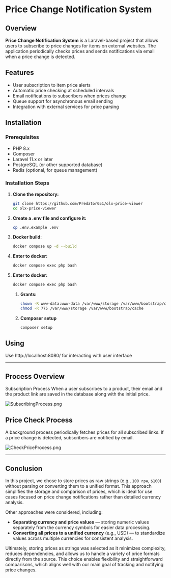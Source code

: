 # Price Change Notification System

## Overview

**Price Change Notification System** is a Laravel-based project that allows users to subscribe to price changes for
items on external websites. The application periodically checks prices and sends notifications via email when a price
change is detected.

## Features

- User subscription to item price alerts
- Automatic price checking at scheduled intervals
- Email notifications to subscribers when prices change
- Queue support for asynchronous email sending
- Integration with external services for price parsing

## Installation

### Prerequisites

- PHP 8.x
- Composer
- Laravel 11.x or later
- PostgreSQL (or other supported database)
- Redis (optional, for queue management)

### Installation Steps

1. **Clone the repository:**
   ```bash
   git clone https://github.com/Predator051/olx-price-viewer
   cd olx-price-viewer

2. **Create a .env file and configure it:**
   ```bash
   cp .env.example .env

3. **Docker build:**
   ```bash
   docker compose up -d --build

4. **Enter to docker:**
   ```bash
   docker compose exec php bash

5. **Enter to docker:**
   ```bash
   docker compose exec php bash
    ```
    1. **Grants:**
       ```bash
       chown -R www-data:www-data /var/www/storage /var/www/bootstrap/cache
       chmod -R 775 /var/www/storage /var/www/bootstrap/cache

    2. **Composer setup**
       ```bash
       composer setup

## Using

Use http://localhost:8080/ for interacting with user interface

---

## Process Overview

Subscription Process
When a user subscribes to a product, their email and the product link are saved in the database along with the initial
price.

![SubscribingProcess.png](doc/images/SubscribingProcess.png)

## Price Check Process

A background process periodically fetches prices for all subscribed links. If a price change is detected, subscribers
are notified by email.

![CheckPriceProcess.png](doc/images/CheckPriceProcess.png)

---

## Conclusion

In this project, we chose to store prices as raw strings (e.g., `100 грн`, `$100`) without parsing or converting them to
a unified format. This approach simplifies the storage and comparison of prices, which is ideal for use cases focused on
price change notifications rather than detailed currency analysis.

Other approaches were considered, including:

- **Separating currency and price values** — storing numeric values separately from the currency symbols for easier data
  processing.
- **Converting all prices to a unified currency** (e.g., USD) — to standardize values across multiple currencies for
  consistent analysis.

Ultimately, storing prices as strings was selected as it minimizes complexity, reduces dependencies, and allows us to
handle a variety of price formats directly from the source. This choice enables flexibility and straightforward
comparisons, which aligns well with our main goal of tracking and notifying price changes.

